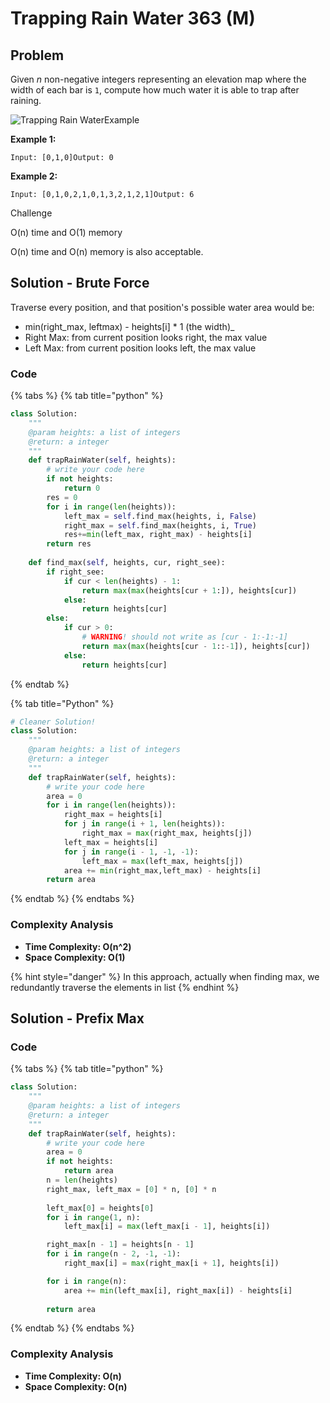 # Trapping Rain Water 363 \(M\)

## Problem

Given _n_ non-negative integers representing an elevation map where the width of each bar is `1`, compute how much water it is able to trap after raining.

![Trapping Rain Water](https://lintcode-media.oss-us-west-1.aliyuncs.com/problem/rainwatertrap.png)Example

**Example 1:**

```text
Input: [0,1,0]Output: 0
```

**Example 2:**

```text
Input: [0,1,0,2,1,0,1,3,2,1,2,1]Output: 6
```

Challenge

O\(n\) time and O\(1\) memory

O\(n\) time and O\(n\) memory is also acceptable.

## Solution - Brute Force 

Traverse every position, and that position's possible water area would be:

* min\(right_max, leftmax\)  - heights\[i\] \* 1 \(the width\)_
* Right Max: from current position looks right, the max value
* Left Max: from current position looks left, the max value

### Code

{% tabs %}
{% tab title="python" %}
```python
class Solution:
    """
    @param heights: a list of integers
    @return: a integer
    """
    def trapRainWater(self, heights):
        # write your code here
        if not heights:
            return 0
        res = 0
        for i in range(len(heights)):
            left_max = self.find_max(heights, i, False)
            right_max = self.find_max(heights, i, True)
            res+=min(left_max, right_max) - heights[i]
        return res
    
    def find_max(self, heights, cur, right_see):
        if right_see:
            if cur < len(heights) - 1:
                return max(max(heights[cur + 1:]), heights[cur])
            else:
                return heights[cur]
        else:
            if cur > 0:
                # WARNING! should not write as [cur - 1:-1:-1]
                return max(max(heights[cur - 1::-1]), heights[cur])
            else:
                return heights[cur]
```
{% endtab %}

{% tab title="Python" %}
```python
# Cleaner Solution!
class Solution:
    """
    @param heights: a list of integers
    @return: a integer
    """
    def trapRainWater(self, heights):
        # write your code here
        area = 0
        for i in range(len(heights)):
            right_max = heights[i]
            for j in range(i + 1, len(heights)):
                right_max = max(right_max, heights[j])
            left_max = heights[i]
            for j in range(i - 1, -1, -1):
                left_max = max(left_max, heights[j])
            area += min(right_max,left_max) - heights[i]
        return area
```
{% endtab %}
{% endtabs %}

### Complexity Analysis

* **Time Complexity: O\(n^2\)**
* **Space Complexity: O\(1\)**

{% hint style="danger" %}
In this approach, actually when finding max, we redundantly traverse the elements in list
{% endhint %}

## Solution - Prefix Max 

### Code

{% tabs %}
{% tab title="python" %}
```python
class Solution:
    """
    @param heights: a list of integers
    @return: a integer
    """
    def trapRainWater(self, heights):
        # write your code here
        area = 0
        if not heights:
            return area
        n = len(heights)
        right_max, left_max = [0] * n, [0] * n
        
        left_max[0] = heights[0]
        for i in range(1, n):
            left_max[i] = max(left_max[i - 1], heights[i])

        right_max[n - 1] = heights[n - 1]
        for i in range(n - 2, -1, -1):
            right_max[i] = max(right_max[i + 1], heights[i])

        for i in range(n):
            area += min(left_max[i], right_max[i]) - heights[i]
        
        return area
```
{% endtab %}
{% endtabs %}

### Complexity Analysis

* **Time Complexity: O\(n\)**
* **Space Complexity: O\(n\)**

